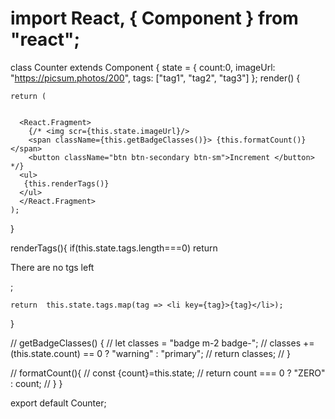 # import React, { Component } from "react";
class Counter extends Component {
  state = {
    count:0,
    imageUrl: "https://picsum.photos/200",
    tags: ["tag1", "tag2", "tag3"]
  };
  render() {
    
    return (

       
      <React.Fragment>
        {/* <img scr={this.state.imageUrl}/>
        <span className={this.getBadgeClasses()}> {this.formatCount()}</span>
        <button className="btn btn-secondary btn-sm">Increment </button> */}
      <ul>
       {this.renderTags()}
      </ul>
      </React.Fragment>
    );
  }

  renderTags(){
    if(this.state.tags.length===0) return <p>There are no tgs left</p>;

    return  this.state.tags.map(tag => <li key={tag}>{tag}</li>);
    
  
}

//     getBadgeClasses() {
//         let classes = "badge m-2 badge-";
//         classes += (this.state.count) == 0 ? "warning" : "primary";
//         return classes;
//     }

//   formatCount(){
//     const {count}=this.state;
//     return count === 0 ? "ZERO" : count;
//   }
}

export default Counter;
